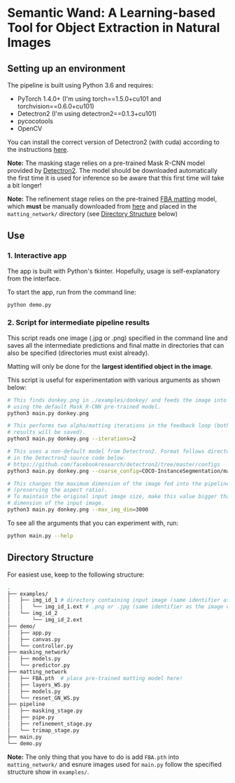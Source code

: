 # Semantic Wand: A Learning-based Tool for Object Extraction in Natural Images

## Setting up an environment
The pipeline is built using Python 3.6 and requires:
- PyTorch 1.4.0+ (I'm using torch==1.5.0+cu101 and torchvision==0.6.0+cu101)
- Detectron2 (I'm using detectron2==0.1.3+cu101)
- pycocotools
- OpenCV

You can install the correct version of Detectron2 (with cuda) according to the instructions [here](https://github.com/facebookresearch/detectron2/blob/master/INSTALL.md).

**Note:** The masking stage relies on a pre-trained Mask R-CNN model provided by [Detectron2](https://github.com/facebookresearch/detectron2). The model should be downloaded automatically the first time it is used for inference so be aware that this first time will take a bit longer!

**Note:** The refinement stage relies on the pre-trained [FBA matting](https://github.com/MarcoForte/FBA_Matting) model, which **must** be manually downloaded from [here](https://drive.google.com/file/d/1T_oiKDE_biWf2kqexMEN7ObWqtXAzbB1/view) and placed in the `matting_network/` directory (see [Directory Structure](##directory-structure) below)

## Use
### 1. Interactive app
The app is built with Python's tkinter. Hopefully, usage is self-explanatory from the interface.

To start the app, run from the command line:
```bash
python demo.py
```

### 2. Script for intermediate pipeline results
This script reads one image (.jpg or .png) specified in the command line and saves all the intermediate predictions and final matte in directories that can also be specified (directories must exist already).

Matting will only be done for the **largest identified object in the image**.

This script is useful for experimentation with various arguments as shown below:
```bash
# This finds donkey.png in ./examples/donkey/ and feeds the image into the pipeline
# using the default Mask R-CNN pre-trained model.
python3 main.py donkey.png

# This performs two alpha/matting iterations in the feedback loop (both intermediary
# results will be saved).
python3 main.py donkey.png --iterations=2

# This uses a non-default model from Detectron2. Format follows directory structure
# in the Detectron2 source code below.
# https://github.com/facebookresearch/detectron2/tree/master/configs
python3 main.py donkey.png --coarse_config=COCO-InstanceSegmentation/mask_rcnn_R_101_FPN_3x.yaml

# This changes the maximum dimension of the image fed into the pipeline to 3000 pixels 
# (preserving the aspect ratio). 
# To maintain the original input image size, make this value bigger than the largest 
# dimension of the input image.
python3 main.py donkey.png --max_img_dim=3000
```

To see all the arguments that you can experiment with, run:
```bash
python main.py --help
``` 

## Directory Structure
For easiest use, keep to the following structure:
```bash
.
├── examples/
│   ├── img_id_1 # directory containing input image (same identifier as the image file!)
│   │   └── img_id_1.ext # .png or .jpg (same identifier as the image directory!)
│   └── img_id_2
│       └── img_id_2.ext
├── demo/
│   ├── app.py
│   ├── canvas.py
│   └── controller.py
├── masking_network/
│   ├── models.py
│   └── predictor.py
├── matting_network
│   ├── FBA.pth  # place pre-trained matting model here!
│   ├── layers_WS.py
│   ├── models.py
│   └── resnet_GN_WS.py
├── pipeline
│   ├── masking_stage.py
│   ├── pipe.py
│   ├── refinement_stage.py
│   └── trimap_stage.py
├── main.py
└── demo.py
```

**Note:** The only thing that you have to do is add `FBA.pth` into `matting_network/` and esnure images used for `main.py` follow the specified structure show in `examples/`.